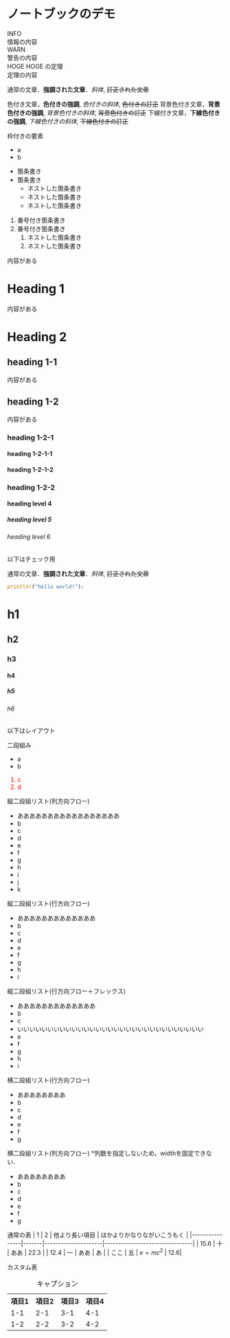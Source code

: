 # ノートブックのデモ

<div class="info" style="--caption-font-size: 1em;">
  <div class="caption">INFO</div>
  情報の内容
</div>

<div class="warn">
  <div class="caption">WARN</div>
  警告の内容
</div>

<div class="theorem">
  <div class="caption">HOGE HOGE の定理</div>
  定理の内容
</div>

通常の文章．**強調された文章**．*斜体*, ~~訂正された文章~~

<span class="blue font-large">
色付き文章，<strong>色付きの強調</strong>, <em>色付きの斜体</em>, <del>色付きの訂正</del>
</span>

<span class="bg-red">
背景色付き文章，<strong>背景色付きの強調</strong>, <em>背景色付きの斜体</em>, <del>背景色付きの訂正</del>
</span>

<span class="under-line text-decoration-red" style="text-decoration-style: dotted;">
下線付き文章，<strong>下線色付きの強調</strong>, <em>下線色付きの斜体</em>, <del>下線色付きの訂正</del>
</span>

<div class="border-yellow" style="border-radius: 10px;">

枠付きの要素

- a
- b

</div>

- 箇条書き
- 箇条書き
  - ネストした箇条書き
  - ネストした箇条書き
  - <span class="font-large">ネストした箇条書き</span>

1. 番号付き箇条書き
1. 番号付き箇条書き
    1. ネストした箇条書き
    1. ネストした箇条書き

内容がある

# Heading 1

内容がある

# Heading 2

## heading 1-1

内容がある

## heading 1-2

内容がある

### heading 1-2-1

#### heading 1-2-1-1

#### heading 1-2-1-2

### heading 1-2-2

#### heading level 4

##### heading level 5

###### heading level 6

以下はチェック用

<div class="check">
  
  通常の文章．**強調された文章**．*斜体*, ~~訂正された文章~~

```rust
println!("hello world!");
```

# h1

## h2

### h3

#### h4

##### h5

###### h6

</div>

以下はレイアウト

二段組み
<div class="layout-col-2" style="--left-width: 30%;">
<div>

- a
- b

</div>
<div style="color: red;">

1. c
1. d

</div>
</div>

<div>
縦二段組リスト(列方向フロー)
</div>
<div class="list-col-3-col border" style="--row-number: 4;">

- あああああああああああああああああ
- b
- c
- d
- e
- f
- g
- h
- i
- j
- k

</div>

<div>
縦二段組リスト(行方向フロー)
</div>
<div class="list-col-3-row border">

<ul>
  <li style="grid-column: 1 / 3">あああああああああああああ</li>
  <li>b</li>
  <li>c</li>
  <li>d</li>
  <li>e</li>
  <li>f</li>
  <li>g</li>
  <li>h</li>
  <li>i</li>
</ul>

</div>

<div>
縦二段組リスト(行方向フロー＋フレックス)
</div>
<div class="list-col-3-row-flex border">

<ul>
  <li style="--account-number:2;">あああああああああああああ</li>
  <li>b</li>
  <li>c</li>
  <li style="--account-number:3;order:1;">いいいいいいいいいいいいいいいいいいいいいいいいいいいいいいい</li>
  <li>e</li>
  <li>f</li>
  <li>g</li>
  <li>h</li>
  <li>i</li>
</ul>

</div>

<div>
横二段組リスト(行方向フロー)
</div>
<div class="list-row-2-row border" style="--column-number: 4;">

- ああああああああ
- b
- c
- d
- e
- f
- g

</div>

<div>
横二段組リスト(列方向フロー) *列数を指定しないため，widthを固定できない．
</div>
<div class="list-row-2-col border" >

- ああああああああ
- b
- c
- d
- e
- f
- g

</div>

通常の表
| 1          | 2 | 他より長い項目 | ほかよりかなりながいこうもく |
|----------------|-------|---------------------|--------------------------------|
| 15.6           | 十    | ああ          | 22.3                           |
| 12.4           | 一    | ああ             |     あ    |
| ここ | 五    | $e = mc^2$ | 12.6|

<div>カスタム表</div>
<table class="table-orange table-col-4 text-align-right font-small">
  <caption class="font-xlarge">キャプション</caption>
  <tr>
    <th class="font-large">項目1</th>
    <th class="font-large">項目2</th>
    <th class="font-large">項目3</th>
    <th class="font-large">項目4</th>
  </tr>
  <tr>
    <td>1-1</td>
    <td>2-1</td>
    <td>3-1</td>
    <td>4-1</td>
  </tr>
  <tr>
    <td>1-2</td>
    <td>2-2</td>
    <td>3-2</td>
    <td>4-2</td>
  </tr>
</table>
